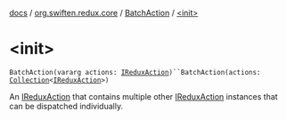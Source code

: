 [docs](../../index.md) / [org.swiften.redux.core](../index.md) / [BatchAction](index.md) / [&lt;init&gt;](./-init-.md)

# &lt;init&gt;

`BatchAction(vararg actions: `[`IReduxAction`](../-i-redux-action.md)`)``BatchAction(actions: `[`Collection`](https://kotlinlang.org/api/latest/jvm/stdlib/kotlin.collections/-collection/index.html)`<`[`IReduxAction`](../-i-redux-action.md)`>)`

An [IReduxAction](../-i-redux-action.md) that contains multiple other [IReduxAction](../-i-redux-action.md) instances that can be dispatched
individually.

